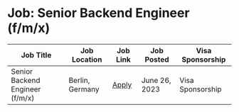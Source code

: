 # Job: Senior Backend Engineer (f/m/x)

| Job Title | Job Location | Job Link | Job Posted | Visa Sponsorship |
| --- | --- | --- | --- | --- |
| Senior Backend Engineer (f/m/x) | Berlin, Germany | [Apply](https://apply.workable.com/gigs/j/763BB4884D/) | June 26, 2023 | Visa Sponsorship |
